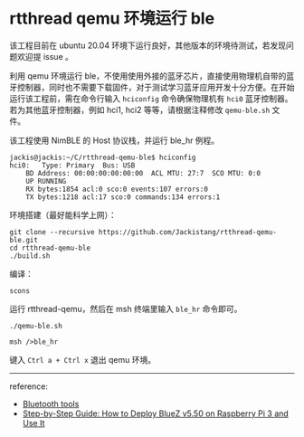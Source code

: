 # rtthread qemu 环境运行 ble

该工程目前在 ubuntu 20.04 环境下运行良好，其他版本的环境待测试，若发现问题欢迎提 issue 。

利用 qemu 环境运行 ble，不使用使用外接的蓝牙芯片，直接使用物理机自带的蓝牙控制器，同时也不需要下载固件，对于测试学习蓝牙应用开发十分方便。在开始运行该工程前，需在命令行输入 `hciconfig` 命令确保物理机有 `hci0` 蓝牙控制器。若为其他蓝牙控制器，例如 hci1, hci2 等等，请根据注释修改 `qemu-ble.sh` 文件。

该工程使用 NimBLE 的 Host 协议栈，并运行 ble_hr 例程。

```shell
jackis@jackis:~/C/rtthread-qemu-ble$ hciconfig
hci0:	Type: Primary  Bus: USB
	BD Address: 00:00:00:00:00:00  ACL MTU: 27:7  SCO MTU: 0:0
	UP RUNNING 
	RX bytes:1854 acl:0 sco:0 events:107 errors:0
	TX bytes:1218 acl:17 sco:0 commands:134 errors:1
```



环境搭建（最好能科学上网）：

```shell
git clone --recursive https://github.com/Jackistang/rtthread-qemu-ble.git
cd rtthread-qemu-ble
./build.sh
```

编译：

```shell
scons
```

运行 rtthread-qemu，然后在 msh 终端里输入 `ble_hr` 命令即可。

```shell
./qemu-ble.sh

msh />ble_hr
```

键入 `Ctrl a + Ctrl x` 退出 qemu 环境。

------

reference:

- [Bluetooth tools](https://docs.zephyrproject.org/latest/connectivity/bluetooth/bluetooth-tools.html)
- [Step-by-Step Guide: How to Deploy BlueZ v5.50 on Raspberry Pi 3 and Use It](https://www.bluetooth.com/bluetooth-resources/developer-study-guide-how-to-deploy-bluez-on-a-raspberry-pi-board-as-a-bluetooth-mesh-provisioner/)